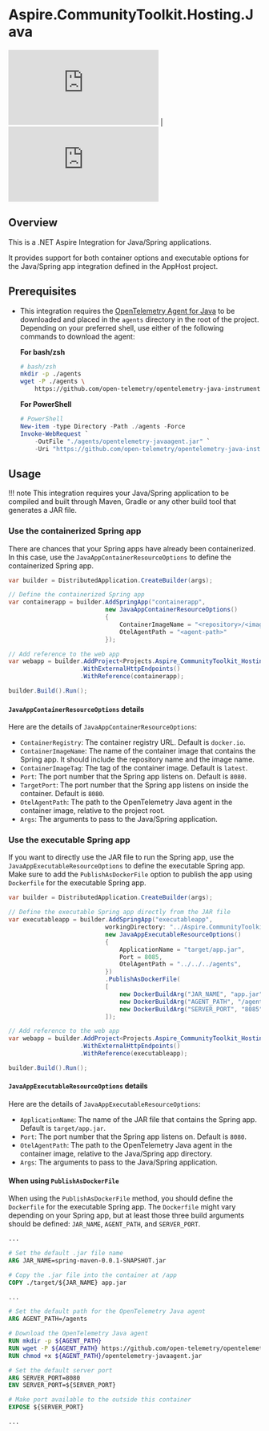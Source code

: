 # Aspire.CommunityToolkit.Hosting.Java

[![Aspire.CommunityToolkit.Hosting.Azure.Java](https://img.shields.io/nuget/v/Aspire.CommunityToolkit.Hosting.Azure.Java)](https://nuget.org/packages/Aspire.CommunityToolkit.Hosting.Azure.Java/) | [![Aspire.CommunityToolkit.Hosting.Azure.Java (latest)](<https://img.shields.io/nuget/vpre/Aspire.CommunityToolkit.Hosting.Azure.Java?label=nuget%20(preview)>)](https://nuget.org/packages/Aspire.CommunityToolkit.Hosting.Azure.Java/absoluteLatest)

## Overview

This is a .NET Aspire Integration for Java/Spring applications.

It provides support for both container options and executable options for the Java/Spring app integration defined in the AppHost project.

## Prerequisites

-   This integration requires the [OpenTelemetry Agent for Java](https://opentelemetry.io/docs/zero-code/java/agent/) to be downloaded and placed in the `agents` directory in the root of the project. Depending on your preferred shell, use either of the following commands to download the agent:

    **For bash/zsh**

    ```bash
    # bash/zsh
    mkdir -p ./agents
    wget -P ./agents \
        https://github.com/open-telemetry/opentelemetry-java-instrumentation/releases/latest/download/opentelemetry-javaagent.jar
    ```

    **For PowerShell**

    ```powershell
    # PowerShell
    New-item -type Directory -Path ./agents -Force
    Invoke-WebRequest `
        -OutFile "./agents/opentelemetry-javaagent.jar" `
        -Uri "https://github.com/open-telemetry/opentelemetry-java-instrumentation/releases/latest/download/opentelemetry-javaagent.jar"
    ```

## Usage

!!! note
This integration requires your Java/Spring application to be compiled and built through Maven, Gradle or any other build tool that generates a JAR file.

### Use the containerized Spring app

There are chances that your Spring apps have already been containerized. In this case, use the `JavaAppContainerResourceOptions` to define the containerized Spring app.

```csharp
var builder = DistributedApplication.CreateBuilder(args);

// Define the containerized Spring app
var containerapp = builder.AddSpringApp("containerapp",
                           new JavaAppContainerResourceOptions()
                           {
                               ContainerImageName = "<repository>/<image>",
                               OtelAgentPath = "<agent-path>"
                           });

// Add reference to the web app
var webapp = builder.AddProject<Projects.Aspire_CommunityToolkit_Hosting_Java_WebApp>("webapp")
                    .WithExternalHttpEndpoints()
                    .WithReference(containerapp);

builder.Build().Run();
```

#### `JavaAppContainerResourceOptions` details

Here are the details of `JavaAppContainerResourceOptions`:

-   `ContainerRegistry`: The container registry URL. Default is `docker.io`.
-   `ContainerImageName`: The name of the container image that contains the Spring app. It should include the repository name and the image name.
-   `ContainerImageTag`: The tag of the container image. Default is `latest`.
-   `Port`: The port number that the Spring app listens on. Default is `8080`.
-   `TargetPort`: The port number that the Spring app listens on inside the container. Default is `8080`.
-   `OtelAgentPath`: The path to the OpenTelemetry Java agent in the container image, relative to the project root.
-   `Args`: The arguments to pass to the Java/Spring application.

### Use the executable Spring app

If you want to directly use the JAR file to run the Spring app, use the `JavaAppExecutableResourceOptions` to define the executable Spring app. Make sure to add the `PublishAsDockerFile` option to publish the app using `Dockerfile` for the executable Spring app.

```csharp
var builder = DistributedApplication.CreateBuilder(args);

// Define the executable Spring app directly from the JAR file
var executableapp = builder.AddSpringApp("executableapp",
                           workingDirectory: "../Aspire.CommunityToolkit.Hosting.Java.Spring.Maven",
                           new JavaAppExecutableResourceOptions()
                           {
                               ApplicationName = "target/app.jar",
                               Port = 8085,
                               OtelAgentPath = "../../../agents",
                           })
                           .PublishAsDockerFile(
                           [
                               new DockerBuildArg("JAR_NAME", "app.jar"),
                               new DockerBuildArg("AGENT_PATH", "/agents"),
                               new DockerBuildArg("SERVER_PORT", "8085"),
                           ]);

// Add reference to the web app
var webapp = builder.AddProject<Projects.Aspire_CommunityToolkit_Hosting_Java_WebApp>("webapp")
                    .WithExternalHttpEndpoints()
                    .WithReference(executableapp);

builder.Build().Run();
```

#### `JavaAppExecutableResourceOptions` details

Here are the details of `JavaAppExecutableResourceOptions`:

-   `ApplicationName`: The name of the JAR file that contains the Spring app. Default is `target/app.jar`.
-   `Port`: The port number that the Spring app listens on. Default is `8080`.
-   `OtelAgentPath`: The path to the OpenTelemetry Java agent in the container image, relative to the Java/Spring app directory.
-   `Args`: The arguments to pass to the Java/Spring application.

#### When using `PublishAsDockerFile`

When using the `PublishAsDockerFile` method, you should define the `Dockerfile` for the executable Spring app. The `Dockerfile` might vary depending on your Spring app, but at least those three build arguments should be defined: `JAR_NAME`, `AGENT_PATH`, and `SERVER_PORT`.

```dockerfile
...

# Set the default .jar file name
ARG JAR_NAME=spring-maven-0.0.1-SNAPSHOT.jar

# Copy the .jar file into the container at /app
COPY ./target/${JAR_NAME} app.jar

...

# Set the default path for the OpenTelemetry Java agent
ARG AGENT_PATH=/agents

# Download the OpenTelemetry Java agent
RUN mkdir -p ${AGENT_PATH}
RUN wget -P ${AGENT_PATH} https://github.com/open-telemetry/opentelemetry-java-instrumentation/releases/latest/download/opentelemetry-javaagent.jar
RUN chmod +x ${AGENT_PATH}/opentelemetry-javaagent.jar

# Set the default server port
ARG SERVER_PORT=8080
ENV SERVER_PORT=${SERVER_PORT}

# Make port available to the outside this container
EXPOSE ${SERVER_PORT}

...
```
